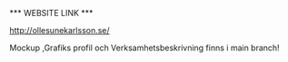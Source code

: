 
*** WEBSITE LINK ***

http://ollesunekarlsson.se/



Mockup ,Grafiks profil och Verksamhetsbeskrivning finns i main branch!
